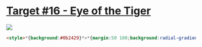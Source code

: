 # [Target #16 - Eye of the Tiger](https://cssbattle.dev/play/16)

![](https://cssbattle.dev/targets/16.png)

```HTML
<style>*{background:#0b2429}*>*{margin:50 100;background:radial-gradient(1q,#0b2429 25px,0,#f3ac3c 74q,0,#0b2429 95q,0,#998235);border-radius:50% 0 50% 0;transform:rotate(45deg
```